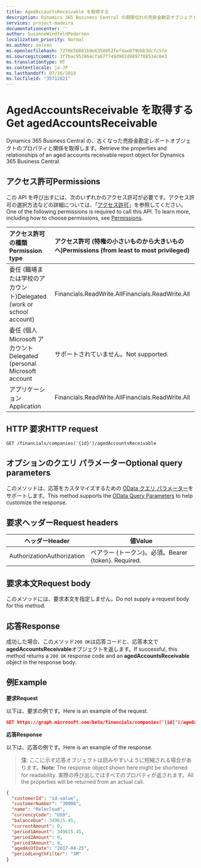 ```yaml
---
title: AgedAccountsReceivable を取得する
description: Dynamics 365 Business Central の期限切れの売掛金勘定オブジェクトを取得します。
services: project-madeira
documentationcenter: ''
author: SusanneWindfeldPedersen
localization_priority: Normal
ms.author: solsen
ms.openlocfilehash: 7270e50881b9e6358052fef4ae879bbb3dcfc5fe
ms.sourcegitcommit: 3f7bac952864cfa67f749d902d9897f08534c0e3
ms.translationtype: MT
ms.contentlocale: ja-JP
ms.lasthandoff: 07/16/2019
ms.locfileid: "35712821"
---
```

# <a name="get-agedaccountsreceivable"></a><span data-ttu-id="be30e-103">AgedAccountsReceivable を取得する</span><span class="sxs-lookup"><span data-stu-id="be30e-103">Get agedAccountsReceivable</span></span>
<span data-ttu-id="be30e-104">Dynamics 365 Business Central の、古くなった売掛金勘定レポートオブジェクトのプロパティと関係を取得します。</span><span class="sxs-lookup"><span data-stu-id="be30e-104">Retrieve the properties and relationships of an aged accounts receivable report object for Dynamics 365 Business Central.</span></span>

## <a name="permissions"></a><span data-ttu-id="be30e-105">アクセス許可</span><span class="sxs-lookup"><span data-stu-id="be30e-105">Permissions</span></span>
<span data-ttu-id="be30e-p101">この API を呼び出すには、次のいずれかのアクセス許可が必要です。アクセス許可の選択方法などの詳細については、「[アクセス許可](/graph/permissions-reference)」を参照してください。</span><span class="sxs-lookup"><span data-stu-id="be30e-p101">One of the following permissions is required to call this API. To learn more, including how to choose permissions, see [Permissions](/graph/permissions-reference).</span></span>

|<span data-ttu-id="be30e-108">アクセス許可の種類</span><span class="sxs-lookup"><span data-stu-id="be30e-108">Permission type</span></span> |<span data-ttu-id="be30e-109">アクセス許可 (特権の小さいものから大きいものへ)</span><span class="sxs-lookup"><span data-stu-id="be30e-109">Permissions (from least to most privileged)</span></span>|
|:---------------|:------------------------------------------|
|<span data-ttu-id="be30e-110">委任 (職場または学校のアカウント)</span><span class="sxs-lookup"><span data-stu-id="be30e-110">Delegated (work or school account)</span></span>|<span data-ttu-id="be30e-111">Financials.ReadWrite.All</span><span class="sxs-lookup"><span data-stu-id="be30e-111">Financials.ReadWrite.All</span></span> |
|<span data-ttu-id="be30e-112">委任 (個人 Microsoft アカウント</span><span class="sxs-lookup"><span data-stu-id="be30e-112">Delegated (personal Microsoft account</span></span>|<span data-ttu-id="be30e-113">サポートされていません。</span><span class="sxs-lookup"><span data-stu-id="be30e-113">Not supported.</span></span>|
|<span data-ttu-id="be30e-114">アプリケーション</span><span class="sxs-lookup"><span data-stu-id="be30e-114">Application</span></span>|<span data-ttu-id="be30e-115">Financials.ReadWrite.All</span><span class="sxs-lookup"><span data-stu-id="be30e-115">Financials.ReadWrite.All</span></span>|

## <a name="http-request"></a><span data-ttu-id="be30e-116">HTTP 要求</span><span class="sxs-lookup"><span data-stu-id="be30e-116">HTTP request</span></span>
```
GET /financials/companies('{id}')/agedAccountsReceivable
```
## <a name="optional-query-parameters"></a><span data-ttu-id="be30e-117">オプションのクエリ パラメーター</span><span class="sxs-lookup"><span data-stu-id="be30e-117">Optional query parameters</span></span>
<span data-ttu-id="be30e-118">このメソッドは、応答をカスタマイズするための [OData クエリ パラメーター](/graph/query-parameters)をサポートします。</span><span class="sxs-lookup"><span data-stu-id="be30e-118">This method supports the [OData Query Parameters](/graph/query-parameters) to help customize the response.</span></span>

## <a name="request-headers"></a><span data-ttu-id="be30e-119">要求ヘッダー</span><span class="sxs-lookup"><span data-stu-id="be30e-119">Request headers</span></span>
|<span data-ttu-id="be30e-120">ヘッダー</span><span class="sxs-lookup"><span data-stu-id="be30e-120">Header</span></span>|<span data-ttu-id="be30e-121">値</span><span class="sxs-lookup"><span data-stu-id="be30e-121">Value</span></span>|
|------|-----|
|<span data-ttu-id="be30e-122">Authorization</span><span class="sxs-lookup"><span data-stu-id="be30e-122">Authorization</span></span>  |<span data-ttu-id="be30e-p102">ベアラー {トークン}。必須。</span><span class="sxs-lookup"><span data-stu-id="be30e-p102">Bearer {token}. Required.</span></span> |

## <a name="request-body"></a><span data-ttu-id="be30e-125">要求本文</span><span class="sxs-lookup"><span data-stu-id="be30e-125">Request body</span></span>
<span data-ttu-id="be30e-126">このメソッドには、要求本文を指定しません。</span><span class="sxs-lookup"><span data-stu-id="be30e-126">Do not supply a request body for this method.</span></span>

## <a name="response"></a><span data-ttu-id="be30e-127">応答</span><span class="sxs-lookup"><span data-stu-id="be30e-127">Response</span></span>
<span data-ttu-id="be30e-128">成功した場合、このメソッド`200 OK`は応答コードと、応答本文で**agedAccountsReceivable**オブジェクトを返します。</span><span class="sxs-lookup"><span data-stu-id="be30e-128">If successful, this method returns a `200 OK` response code and an **agedAccountsReceivable** object in the response body.</span></span>

## <a name="example"></a><span data-ttu-id="be30e-129">例</span><span class="sxs-lookup"><span data-stu-id="be30e-129">Example</span></span>

<span data-ttu-id="be30e-130">**要求**</span><span class="sxs-lookup"><span data-stu-id="be30e-130">**Request**</span></span>

<span data-ttu-id="be30e-131">以下は、要求の例です。</span><span class="sxs-lookup"><span data-stu-id="be30e-131">Here is an example of the request.</span></span>

```json
GET https://graph.microsoft.com/beta/financials/companies('{id}')/agedAccountsReceivable?$filter=periodLengthFilter eq '3M'
```

<span data-ttu-id="be30e-132">**応答**</span><span class="sxs-lookup"><span data-stu-id="be30e-132">**Response**</span></span>

<span data-ttu-id="be30e-133">以下は、応答の例です。</span><span class="sxs-lookup"><span data-stu-id="be30e-133">Here is an example of the response.</span></span> 

> <span data-ttu-id="be30e-134">**注**: ここに示す応答オブジェクトは読みやすいように短縮される場合があります。</span><span class="sxs-lookup"><span data-stu-id="be30e-134">**Note**: The response object shown here might be shortened for readability.</span></span> <span data-ttu-id="be30e-135">実際の呼び出しではすべてのプロパティが返されます。</span><span class="sxs-lookup"><span data-stu-id="be30e-135">All the properties will be returned from an actual call.</span></span>

```json
{
  "customerId": "id-value",
  "customerNumber": "30000",
  "name": "Relecloud",
  "currencyCode": "USD",
  "balanceDue": 349615.45,
  "currentAmount": 0,
  "period1Amount": 349615.45,
  "period2Amount": 0,
  "period3Amount": 0,
  "agedAsOfDate": "2017-04-25",
  "periodLengthFilter": "3M"   
}
```
